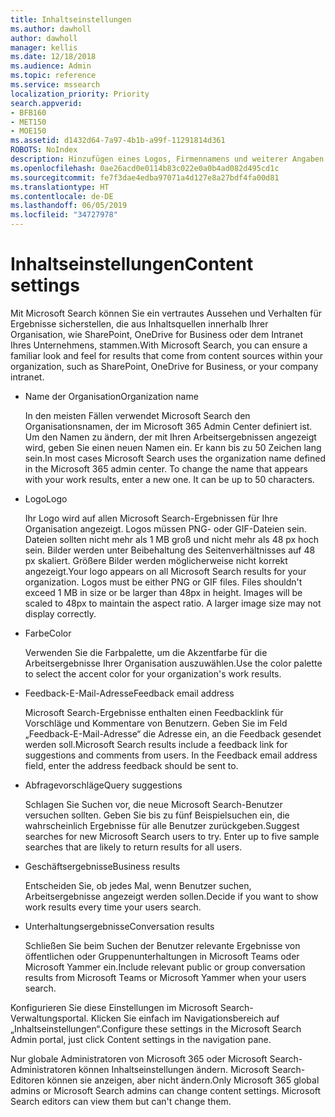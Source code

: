 ```yaml
---
title: Inhaltseinstellungen
ms.author: dawholl
author: dawholl
manager: kellis
ms.date: 12/18/2018
ms.audience: Admin
ms.topic: reference
ms.service: mssearch
localization_priority: Priority
search.appverid:
- BFB160
- MET150
- MOE150
ms.assetid: d1432d64-7a97-4b1b-a99f-11291814d361
ROBOTS: NoIndex
description: Hinzufügen eines Logos, Firmennamens und weiterer Angaben zu Ihren Microsoft Search-Arbeitsergebnissen
ms.openlocfilehash: 0ae26acd0e0114b83c022e0a0b4ad082d495cd1c
ms.sourcegitcommit: fe7f3dae4edba97071a4d127e8a27bdf4fa00d81
ms.translationtype: HT
ms.contentlocale: de-DE
ms.lasthandoff: 06/05/2019
ms.locfileid: "34727978"
---
```

# <a name="content-settings"></a><span data-ttu-id="b336f-103">Inhaltseinstellungen</span><span class="sxs-lookup"><span data-stu-id="b336f-103">Content settings</span></span>

 
<span data-ttu-id="b336f-104">Mit Microsoft Search können Sie ein vertrautes Aussehen und Verhalten für Ergebnisse sicherstellen, die aus Inhaltsquellen innerhalb Ihrer Organisation, wie SharePoint, OneDrive for Business oder dem Intranet Ihres Unternehmens, stammen.</span><span class="sxs-lookup"><span data-stu-id="b336f-104">With Microsoft Search, you can ensure a familiar look and feel for results that come from content sources within your organization, such as SharePoint, OneDrive for Business, or your company intranet.</span></span> 
  
- <span data-ttu-id="b336f-105">Name der Organisation</span><span class="sxs-lookup"><span data-stu-id="b336f-105">Organization name</span></span>
    
    <span data-ttu-id="b336f-p101">In den meisten Fällen verwendet Microsoft Search den Organisationsnamen, der im Microsoft 365 Admin Center definiert ist. Um den Namen zu ändern, der mit Ihren Arbeitsergebnissen angezeigt wird, geben Sie einen neuen Namen ein. Er kann bis zu 50 Zeichen lang sein.</span><span class="sxs-lookup"><span data-stu-id="b336f-p101">In most cases Microsoft Search uses the organization name defined in the Microsoft 365 admin center. To change the name that appears with your work results, enter a new one. It can be up to 50 characters.</span></span>
    
- <span data-ttu-id="b336f-109">Logo</span><span class="sxs-lookup"><span data-stu-id="b336f-109">Logo</span></span>
    
    <span data-ttu-id="b336f-p102">Ihr Logo wird auf allen Microsoft Search-Ergebnissen für Ihre Organisation angezeigt. Logos müssen PNG- oder GIF-Dateien sein. Dateien sollten nicht mehr als 1 MB groß und nicht mehr als 48 px hoch sein. Bilder werden unter Beibehaltung des Seitenverhältnisses auf 48 px skaliert. Größere Bilder werden möglicherweise nicht korrekt angezeigt.</span><span class="sxs-lookup"><span data-stu-id="b336f-p102">Your logo appears on all Microsoft Search results for your organization. Logos must be either PNG or GIF files. Files shouldn't exceed 1 MB in size or be larger than 48px in height. Images will be scaled to 48px to maintain the aspect ratio. A larger image size may not display correctly.</span></span>
    
- <span data-ttu-id="b336f-115">Farbe</span><span class="sxs-lookup"><span data-stu-id="b336f-115">Color</span></span>
    
    <span data-ttu-id="b336f-116">Verwenden Sie die Farbpalette, um die Akzentfarbe für die Arbeitsergebnisse Ihrer Organisation auszuwählen.</span><span class="sxs-lookup"><span data-stu-id="b336f-116">Use the color palette to select the accent color for your organization's work results.</span></span>
    
- <span data-ttu-id="b336f-117">Feedback-E-Mail-Adresse</span><span class="sxs-lookup"><span data-stu-id="b336f-117">Feedback email address</span></span>
    
    <span data-ttu-id="b336f-p103">Microsoft Search-Ergebnisse enthalten einen Feedbacklink für Vorschläge und Kommentare von Benutzern. Geben Sie im Feld „Feedback-E-Mail-Adresse“ die Adresse ein, an die Feedback gesendet werden soll.</span><span class="sxs-lookup"><span data-stu-id="b336f-p103">Microsoft Search results include a feedback link for suggestions and comments from users. In the Feedback email address field, enter the address feedback should be sent to.</span></span>
    
- <span data-ttu-id="b336f-120">Abfragevorschläge</span><span class="sxs-lookup"><span data-stu-id="b336f-120">Query suggestions</span></span>
    
    <span data-ttu-id="b336f-p104">Schlagen Sie Suchen vor, die neue Microsoft Search-Benutzer versuchen sollten. Geben Sie bis zu fünf Beispielsuchen ein, die wahrscheinlich Ergebnisse für alle Benutzer zurückgeben.</span><span class="sxs-lookup"><span data-stu-id="b336f-p104">Suggest searches for new Microsoft Search users to try. Enter up to five sample searches that are likely to return results for all users.</span></span>
    
- <span data-ttu-id="b336f-123">Geschäftsergebnisse</span><span class="sxs-lookup"><span data-stu-id="b336f-123">Business results</span></span>
    
    <span data-ttu-id="b336f-124">Entscheiden Sie, ob jedes Mal, wenn Benutzer suchen, Arbeitsergebnisse angezeigt werden sollen.</span><span class="sxs-lookup"><span data-stu-id="b336f-124">Decide if you want to show work results every time your users search.</span></span>
    
- <span data-ttu-id="b336f-125">Unterhaltungsergebnisse</span><span class="sxs-lookup"><span data-stu-id="b336f-125">Conversation results</span></span>
    
    <span data-ttu-id="b336f-126">Schließen Sie beim Suchen der Benutzer relevante Ergebnisse von öffentlichen oder Gruppenunterhaltungen in Microsoft Teams oder Microsoft Yammer ein.</span><span class="sxs-lookup"><span data-stu-id="b336f-126">Include relevant public or group conversation results from Microsoft Teams or Microsoft Yammer when your users search.</span></span>
    
<span data-ttu-id="b336f-127">Konfigurieren Sie diese Einstellungen im Microsoft Search-Verwaltungsportal. Klicken Sie einfach im Navigationsbereich auf „Inhaltseinstellungen“.</span><span class="sxs-lookup"><span data-stu-id="b336f-127">Configure these settings in the Microsoft Search Admin portal, just click Content settings in the navigation pane.</span></span>
  
<span data-ttu-id="b336f-p105">Nur globale Administratoren von Microsoft 365 oder Microsoft Search-Administratoren können Inhaltseinstellungen ändern. Microsoft Search-Editoren können sie anzeigen, aber nicht ändern.</span><span class="sxs-lookup"><span data-stu-id="b336f-p105">Only Microsoft 365 global admins or Microsoft Search admins can change content settings. Microsoft Search editors can view them but can't change them.</span></span>



